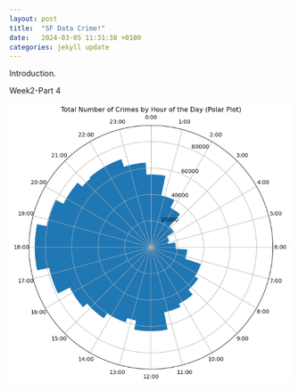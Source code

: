```yaml
---
layout: post
title:  "SF Data Crime!"
date:   2024-03-05 11:31:38 +0100
categories: jekyll update
---
```

Introduction.

Week2-Part 4




<img src= "image\week2-4.png" alt="result">
